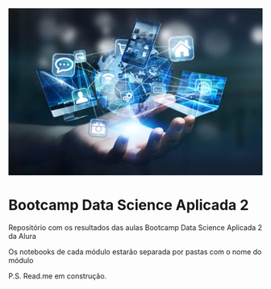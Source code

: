 <div align="center">
    <img src="dados/IA.jpg">
 </div>


# Bootcamp Data Science Aplicada 2

Repositório com os resultados das aulas Bootcamp Data Science Aplicada 2 da Alura

Os notebooks de cada módulo estarão separada por pastas com o nome do módulo



P.S. Read.me em construção.
